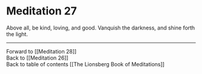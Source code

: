 # Meditation 27

Above all, be kind, loving, and good. Vanquish the darkness, and shine forth the light. 

___

Forward to [[Meditation 28]]  
Back to [[Meditation 26]]  
Back to table of contents [[The Lionsberg Book of Meditations]]  
